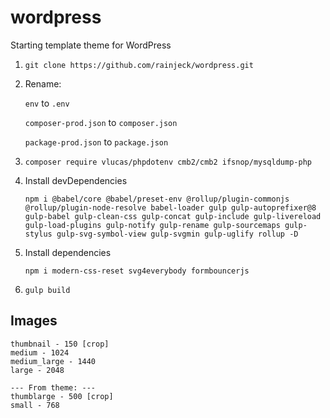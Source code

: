 # wordpress

Starting template theme for WordPress

1. `git clone https://github.com/rainjeck/wordpress.git`

2. Rename:

    `env` to `.env`

    `composer-prod.json` to `composer.json`

    `package-prod.json` to `package.json`

3. `composer require vlucas/phpdotenv cmb2/cmb2 ifsnop/mysqldump-php`

4. Install devDependencies

    ```
    npm i @babel/core @babel/preset-env @rollup/plugin-commonjs @rollup/plugin-node-resolve babel-loader gulp gulp-autoprefixer@8 gulp-babel gulp-clean-css gulp-concat gulp-include gulp-livereload gulp-load-plugins gulp-notify gulp-rename gulp-sourcemaps gulp-stylus gulp-svg-symbol-view gulp-svgmin gulp-uglify rollup -D
    ```

5. Install dependencies

    ```
    npm i modern-css-reset svg4everybody formbouncerjs
    ```

6. `gulp build`

## Images

```
thumbnail - 150 [crop]
medium - 1024
medium_large - 1440
large - 2048

--- From theme: ---
thumblarge - 500 [crop]
small - 768
```

